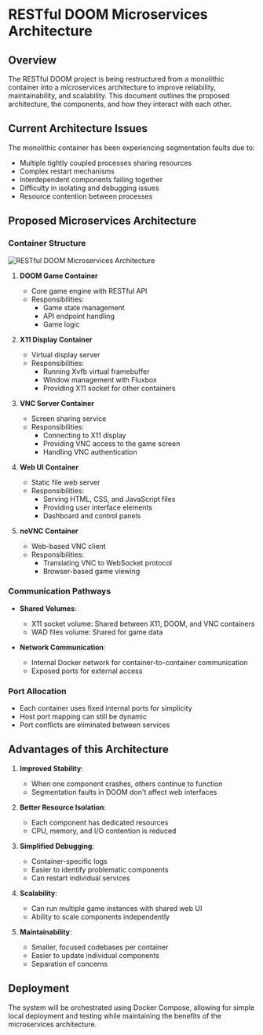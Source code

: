 # RESTful DOOM Microservices Architecture

## Overview

The RESTful DOOM project is being restructured from a monolithic container into a microservices architecture to improve reliability, maintainability, and scalability. This document outlines the proposed architecture, the components, and how they interact with each other.

## Current Architecture Issues

The monolithic container has been experiencing segmentation faults due to:

- Multiple tightly coupled processes sharing resources
- Complex restart mechanisms
- Interdependent components failing together
- Difficulty in isolating and debugging issues
- Resource contention between processes

## Proposed Microservices Architecture

### Container Structure

![RESTful DOOM Microservices Architecture](https://mermaid.ink/img/pako:eNplkU1vgzAMhv-KlRN8aNW2Aw5TpW3atKnVtHXSdgk0tFXJB0qCqir_fSFsGtvw-fWTF9vxxF0sEbnkvqjKCLQP0EGJGlRZBw2_baDEkYzWJYnuCKDEFIFB1-CuR6CnE4z7-xMRw-M-GhXJLNrHSbyeR7v5YRRN53P2D0SjuF9OWRwn8Z5FLImnaZQ8xZv5GWUIJ0bIBhSFrfYayEthKl4qpnStOGMNPJtqAA2b-BuKDKUtyj79mZa8JlGZ0Sd0YlCZWZdSOXXBMmUNBaXM0TqaK0oGjpfeFkFCl1Bl0zYM-hVrRu_vKO-EKg0OU1C14aJBvymEqbfVJWuuVIkUZqzRThvM4pZV16aWwBR_KMxfRe9E-dtA06XRjfpCWyuQu9lA6EsLJQpwlx5KqzzoVrJlVhM3dV8r72Hgd2A4B-2z8oK0e2Xtut4Ug1bVunSu_wBUn6AV?type=png)

1. **DOOM Game Container**
   - Core game engine with RESTful API
   - Responsibilities:
     - Game state management
     - API endpoint handling
     - Game logic

2. **X11 Display Container**
   - Virtual display server
   - Responsibilities:
     - Running Xvfb virtual framebuffer
     - Window management with Fluxbox
     - Providing X11 socket for other containers

3. **VNC Server Container**
   - Screen sharing service
   - Responsibilities:
     - Connecting to X11 display
     - Providing VNC access to the game screen
     - Handling VNC authentication

4. **Web UI Container**
   - Static file web server
   - Responsibilities:
     - Serving HTML, CSS, and JavaScript files
     - Providing user interface elements
     - Dashboard and control panels

5. **noVNC Container**
   - Web-based VNC client
   - Responsibilities:
     - Translating VNC to WebSocket protocol
     - Browser-based game viewing

### Communication Pathways

- **Shared Volumes**:
  - X11 socket volume: Shared between X11, DOOM, and VNC containers
  - WAD files volume: Shared for game data

- **Network Communication**:
  - Internal Docker network for container-to-container communication
  - Exposed ports for external access

### Port Allocation

- Each container uses fixed internal ports for simplicity
- Host port mapping can still be dynamic
- Port conflicts are eliminated between services

## Advantages of this Architecture

1. **Improved Stability**:
   - When one component crashes, others continue to function
   - Segmentation faults in DOOM don't affect web interfaces

2. **Better Resource Isolation**:
   - Each component has dedicated resources
   - CPU, memory, and I/O contention is reduced

3. **Simplified Debugging**:
   - Container-specific logs
   - Easier to identify problematic components
   - Can restart individual services

4. **Scalability**:
   - Can run multiple game instances with shared web UI
   - Ability to scale components independently

5. **Maintainability**:
   - Smaller, focused codebases per container
   - Easier to update individual components
   - Separation of concerns

## Deployment

The system will be orchestrated using Docker Compose, allowing for simple local deployment and testing while maintaining the benefits of the microservices architecture.
